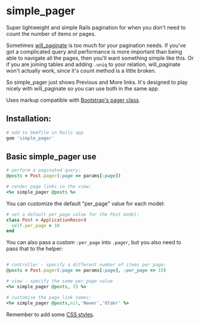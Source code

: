 # simple_pager

Super lightweight and simple Rails pagination for when you don't need to count the number of items or pages.

Sometimes [will_paginate][will] is too much for your pagination needs. If you've got a complicated query and performance is more important than being able to navigate all the pages, then you'll want something simple like this. Or if you are joining tables and adding `.uniq` to your relation, will_paginate won't actually work, since it's count method is a little broken.

So simple\_pager just shows Previous and More links. It's designed to play nicely with will\_paginate so you can use both in the same app.

Uses markup compatible with [Bootstrap's pager class][bootstrap].


## Installation:

``` ruby
# add to Gemfile in Rails app
gem 'simple_pager'
```


## Basic simple\_pager use

``` ruby
# perform a paginated query:
@posts = Post.pager(:page => params[:page])

# render page links in the view:
<%= simple_pager @posts %>
```

You can customize the default "per_page" value for each model:

``` ruby
# set a default per_page value for the Post model:
class Post < ApplicationRecord
  self.per_page = 10
end
```

You can also pass a custom `:per_page` into `.pager`, but you also need to pass that to the helper:
``` ruby

# controller - specify a different number of items per page:
@posts = Post.pager(:page => params[:page], :per_page => 15)

# view - specify the same per_page value
<%= simple_pager @posts, 15 %>
```

``` ruby
# customise the page link names:
<%= simple_pager @posts,nil,'Newer','Older' %>
```

Remember to add some [CSS styles][bootstrap].


[bootstrap]: http://twitter.github.com/bootstrap/components.html#pagination "Twitter Bootstrap Pager CSS"
[will]: https://github.com/mislav/will_paginate